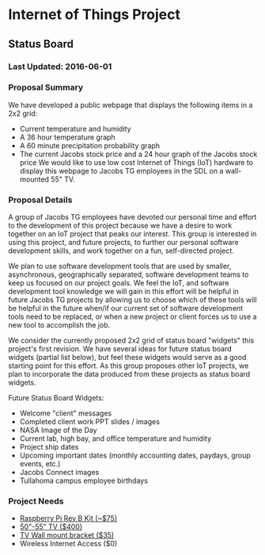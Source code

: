 # Internet of Things Project
## Status Board
### Last Updated:  2016-06-01

### Proposal Summary
We have developed a public webpage that displays the following items in a 2x2 grid:
  * Current temperature and humidity
  * A 36 hour temperature graph
  * A 60 minute precipitation probability graph
  * The current Jacobs stock price and a 24 hour graph of the Jacobs stock price
We would like to use low cost Internet of Things (IoT) hardware to display this webpage to Jacobs TG employees in the SDL on a wall-mounted 55" TV.

### Proposal Details
A group of Jacobs TG employees have devoted our personal time and effort to the development of this project because we have a desire to work together on an IoT project that peaks our interest.  This group is interested in using this project, and future projects, to further our personal software development skills, and work together on a fun, self-directed project.  

We plan to use software development tools that are used by smaller, asynchronous, geographically separated, software development teams to keep us focused on our project goals.  We feel the IoT, and software development tool knowledge we will gain in this effort will be helpful in future Jacobs TG projects by allowing us to choose which of these tools will be helpful in the future when/if our current set of software development tools need to be replaced, or when a new project or client forces us to use a new tool to accomplish the job.

We consider the currently proposed 2x2 grid of status board "widgets" this project's first revision.  We have several ideas for future status board widgets (partial list below), but feel these widgets would serve as a good starting point for this effort.  As this group proposes other IoT projects, we plan to incorporate the data produced from these projects as status board widgets.

Future Status Board Widgets:
- Welcome "client" messages
- Completed client work PPT slides / images
- NASA Image of the Day
- Current lab, high bay, and office temperature and humidity
- Project ship dates
- Upcoming important dates (monthly accounting dates, paydays, group events, etc.)
- Jacobs Connect images
- Tullahoma campus employee birthdays

### Project Needs
- [Raspberry Pi Rev B Kit (~$75)](https://www.amazon.com/CanaKit-Raspberry-Complete-Starter-Kit/dp/B01C6Q2GSY/ref=sr_1_6?s=pc&ie=UTF8&qid=1464841433&sr=1-6&keywords=raspberry+pi+3)
- [50"-55" TV ($400)](http://www.walmart.com/ip/Sceptre-X505BV-F-50-1080p-60Hz-LED-HDTV/27678567)
- [TV Wall mount bracket ($35)](http://www.walmart.com/ip/Tilting-TV-Wall-Mount-for-24-84-TVs-with-HDMI-Cable/45162254?action=product_interest&action_type=title&item_id=45162254&placement_id=irs-2-m2&strategy=PWVUB&visitor_id&category=&client_guid=de31638b-1508-4bbf-8088-710f96184586&customer_id_enc&config_id=2&parent_item_id=45162255&parent_anchor_item_id=45162255&guid=0e197994-bd19-408f-8e9e-1fe01f932dff&bucket_id=irsbucketdefault&beacon_version=1.0.1&findingMethod=p13n)
- Wireless Internet Access ($0)
